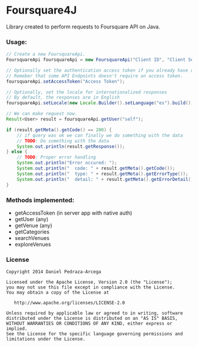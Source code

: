 Foursquare4J
============

Library created to perform requests to Foursquare API on Java.

### Usage:

```java
// Create a new FoursquareApi. 
FoursquareApi foursquareApi = new FoursquareApi("Client ID", "Client Secret");

// Optionally set the authentication access token if you already have one
// Remeber that some API Endpoints doesn't require an access token.
foursquareApi.setAccessToken("Access Token");

// Optionally, set the locale for internationalized responses
// By default, the responses are in English
foursquareApi.setLocale(new Locale.Builder().setLanguage("es").build());

// We can make request now.
Result<User> result = foursquareApi.getUser("self");

if (result.getMeta().getCode() == 200) {
	// if query was ok we can finally we do something with the data
    // TODO: Do something with the data
	System.out.println(result.getResponse());
} else {
	// TODO: Proper error handling
	System.out.println("Error occured: ");
  	System.out.println("  code: " + result.getMeta().getCode());
  	System.out.println("  type: " + result.getMeta().getErrorType());
  	System.out.println("  detail: " + result.getMeta().getErrorDetail()); 
}
```

### Methods implemented:

* getAccessToken (in server app with native auth)
* getUser (any)
* getVenue (any)
* getCategories
* searchVenues
* exploreVenues

### License

    Copyright 2014 Daniel Pedraza-Arcega

    Licensed under the Apache License, Version 2.0 (the "License");
    you may not use this file except in compliance with the License.
    You may obtain a copy of the License at

       http://www.apache.org/licenses/LICENSE-2.0

    Unless required by applicable law or agreed to in writing, software
    distributed under the License is distributed on an "AS IS" BASIS,
    WITHOUT WARRANTIES OR CONDITIONS OF ANY KIND, either express or implied.
    See the License for the specific language governing permissions and
    limitations under the License.